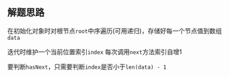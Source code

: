 ## 解题思路

在初始化对象时对根节点`root`中序遍历(可用递归)，存储好每一个节点值到数组`data`

迭代时维护一个当前位置索引`index` 每次调用`next`方法索引自增1 

要判断`hasNext`，只需要判断`index`是否小于`len(data) - 1`
